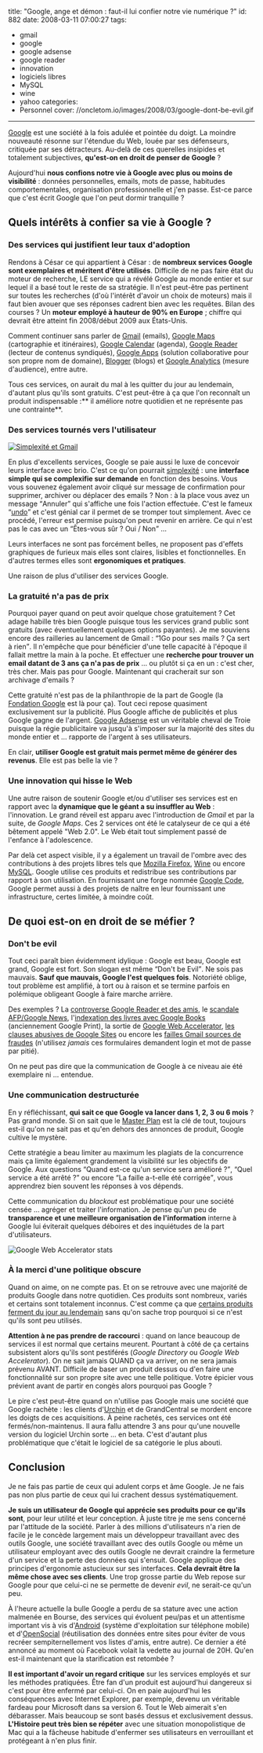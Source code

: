 title: "Google, ange et démon : faut-il lui confier notre vie numérique ?"
id: 882
date: 2008-03-11 07:00:27
tags:
- gmail
- google
- google adsense
- google reader
- innovation
- logiciels libres
- MySQL
- wine
- yahoo
categories:
- Personnel
cover: //oncletom.io/images/2008/03/google-dont-be-evil.gif
---

[Google](http://www.google.com/) est une société à la fois adulée et pointée du doigt. La moindre nouveauté résonne sur l'étendue du Web, louée par ses défenseurs, critiquée par ses détracteurs.
Au-delà de ces querelles insipides et totalement subjectives, **qu'est-on en droit de penser de Google** ?

Aujourd'hui **nous confions notre vie à Google avec plus ou moins de visibilité** : données personnelles, emails, mots de passe, habitudes comportementales, organisation professionnelle et j'en passe. Est-ce parce que c'est écrit Google que l'on peut dormir tranquille ?
<!--more-->

## Quels intérêts à confier sa vie à Google ?

### Des services qui justifient leur taux d'adoption

Rendons à César ce qui appartient à César : de **nombreux services Google sont exemplaires et méritent d'être utilisés**. Difficile de ne pas faire état du moteur de recherche, LE service qui a révélé Google au monde entier et sur lequel il a basé tout le reste de sa stratégie. Il n'est peut-être pas pertinent sur toutes les recherches (d'où l'intérêt d'avoir un choix de moteurs) mais il faut bien avouer que ses réponses cadrent bien avec les requêtes.
Bilan des courses ? Un **moteur employé à hauteur de 90% en Europe** ; chiffre qui devrait être atteint fin 2008/début 2009 aux États-Unis.

Comment continuer sans parler de [Gmail](http://mail.google.com/) (emails), [Google Maps](http://maps.google.com/) (cartographie et itinéraires), [Google Calendar](http://calendar.google.com/) (agenda), [Google Reader](http://www.google.com/reader) (lecteur de contenus syndiqués), [Google Apps](http://www.google.com/a/) (solution collaborative pour son propre nom de domaine), [Blogger](http://www.blogger.com/) (blogs) et [Google Analytics](http://www.google.com/analytics/) (mesure d'audience), entre autre.

Tous ces services, on aurait du mal à les quitter du jour au lendemain, d'autant plus qu'ils sont gratuits. C'est peut-être à ça que l'on reconnaît un produit indispensable :** il améliore notre quotidien et ne représente pas une contrainte**.

### Des services tournés vers l'utilisateur

[![Simplexité et Gmail](http://www.fredcavazza.net/wp/wp-content/uploads/Q1-08/Gmail2.jpg)](http://www.fredcavazza.net/wp/wp-content/uploads/Q1-08/Gmail2.jpg)

En plus d'excellents services, Google se paie aussi le luxe de concevoir leurs interface avec brio. C'est ce qu'on pourrait [simplexité](http://www.fredcavazza.net/2008/01/10/connaissez-vous-la-simplexite/) : une **interface simple qui se complexifie sur demande** en fonction des besoins.
Vous vous souvenez également avoir cliqué sur message de confirmation pour supprimer, archiver ou déplacer des emails ? Non : à la place vous avez un message <q>Annuler</q> qui s'affiche une fois l'action effectuée. C'est le fameux <q>[undo](http://www.37signals.com/svn/archives2/googles_gmail_undo.php)</q> et c'est génial car il permet de se tromper tout simplement. Avec ce procédé, l'erreur est permise puisqu'on peut revenir en arrière. Ce qui n'est pas le cas avec un <q>Êtes-vous sûr ? Oui / Non</q> ...

Leurs interfaces ne sont pas forcément belles, ne proposent pas d'effets graphiques de furieux mais elles sont claires, lisibles et fonctionnelles. En d'autres termes elles sont **ergonomiques et pratiques**.

Une raison de plus d'utiliser des services Google.

### La gratuité n'a pas de prix

Pourquoi payer quand on peut avoir quelque chose gratuitement ? Cet adage habille très bien Google puisque tous les services grand public sont gratuits (avec éventuellement quelques options payantes). Je me souviens encore des railleries au lancement de Gmail : <q>1Go pour ses mails ? Ça sert à rien</q>.
Il n'empêche que pour bénéficier d'une telle capacité à l'époque il fallait mettre la main à la poche. Et effectuer une **recherche pour trouver un email datant de 3 ans ça n'a pas de prix** ... ou plutôt si ça en un : c'est cher, très cher. Mais pas pour Google. Maintenant qui cracherait sur son archivage d'emails ?

Cette gratuité n'est pas de la philanthropie de la part de Google (la [Fondation Google](http://www.google.org/) est là pour ça). Tout ceci repose quasiment exclusivement sur la publicité. Plus Google affiche de publicités et plus Google gagne de l'argent.
[Google Adsense](http://www.google.com/adsense) est un véritable cheval de Troie puisque la régie publicitaire va jusqu'à s'imposer sur la majorité des sites du monde entier et ... rapporte de l'argent à ses utilisateurs.

En clair, **utiliser Google est gratuit mais permet même de générer des revenus**. Elle est pas belle la vie ?

### Une innovation qui hisse le Web

Une autre raison de soutenir Google et/ou d'utiliser ses services est en rapport avec la **dynamique que le géant a su insuffler au Web** : l'innovation. Le grand réveil est apparu avec l'introduction de _Gmail_ et par la suite, de _Google Maps_. Ces 2 services ont été le catalyseur de ce qui a été bêtement appelé "Web 2.0". Le Web était tout simplement passé de l'enfance à l'adolescence.

Par delà cet aspect visible, il y a également un travail de l'ombre avec des contributions à des projets libres tels que [Mozilla Firefox](http://www.getfirefox.com/), [Wine](http://www.winehq.org/) ou encore [MySQL](http://www.mysql.com/). Google utilise ces produits et redistribue ses contributions par rapport à son utilisation.
En fournissant une forge nommée [Google Code](http://code.google.com/), Google permet aussi à des projets de naître en leur fournissant une infrastructure, certes limitée, à moindre coût.

## De quoi est-on en droit de se méfier ?

### Don't be evil

Tout ceci paraît bien évidemment idylique : Google est beau, Google est grand, Google est fort. Son slogan est même <q>Don't be Evil</q>. Ne sois pas mauvais. **Sauf que mauvais, Google l'est quelques fois**. Notoriété oblige, tout problème est amplifié, à tort ou à raison et se termine parfois en polémique obligeant Google à faire marche arrière.

Des exemples ? La [controverse Google Reader et des amis](http://arstechnica.com/news.ars/post/20071226-christmas-of-controversy-for-google-reader-team.html), le [scandale AFP/Google News](http://www.zorgloob.com/2007/04/google-et-lafp-trouvent-un-terrain.asp), l'[indexation des livres avec Google Books](http://www.webpronews.com/topnews/2005/11/01/google-print-continues-amid-controversy) (anciennement Google Print), la sortie de [Google Web Accelerator](http://37signals.com/svn/archives2/google_web_accelerator_hey_not_so_fast_an_alert_for_web_app_designers.php), [les clauses abusives de Google Sites](http://www.readwriteweb.com/archives/google_sites_the_next_sharepoint_maybe_notwhy_google_apps_could_lose_the_enterprise_market.php) ou encore les [failles Gmail sources de fraudes](http://www.readwriteweb.com/archives/your_email_password_a_true_hor.php) (n'utilisez _jamais_ ces formulaires demandent login et mot de passe par pitié).

On ne peut pas dire que la communication de Google à ce niveau aie été exemplaire ni ... entendue.

### Une communication destructurée

En y réfléchissant, **qui sait ce que Google va lancer dans 1, 2, 3 ou 6 mois** ? Pas grand monde. Si on sait que le [Master Plan](http://googlesystem.blogspot.com/2006/08/googles-master-plan.html) est la clé de tout, toujours est-il qu'on ne sait pas et qu'en dehors des annonces de produit, Google cultive le mystère.

Cette stratégie a beau limiter au maximum les plagiats de la concurrence mais ça limite également grandement la visibilité sur les objectifs de Google. Aux questions <q>Quand est-ce qu'un service sera amélioré ?</q>, <q>Quel service a été arrêté ?</q> ou encore <q>La faille a-t-elle été corrigée</q>, vous apprendrez bien souvent les réponses à vos dépends.

Cette communication du _blackout_ est problématique pour une société censée ... agréger et traiter l'information. Je pense qu'un peu de **transparence et une meilleure organisation de l'information** interne à Google lui éviterait quelques déboires et des inquiétudes de la part d'utilisateurs.

![Google Web Accelerator stats](/images/2008/03/google-web-accelerator.gif)

### À la merci d'une politique obscure

Quand on aime, on ne compte pas. Et on se retrouve avec une majorité de produits Google dans notre quotidien.
Ces produits sont nombreux, variés et certains sont totalement inconnus. C'est comme ça que [certains produits ferment du jour au lendemain](http://googleblog.blogspot.com/2006/11/adieu-to-google-answers.html) sans qu'on sache trop pourquoi si ce n'est qu'ils sont peu utilisés.

**Attention à ne pas prendre de raccourci** : quand on lance beaucoup de services il est normal que certains meurent. Pourtant à côté de ça certains subsistent alors qu'ils sont pestiférés (_Google Directory_ ou _Google Web Accelerator_). On ne sait jamais QUAND ça va arriver, on ne sera jamais prévenu AVANT. Difficile de baser un produit dessus ou d'en faire une fonctionnalité sur son propre site avec une telle politique.
Votre épicier vous prévient avant de partir en congès alors pourquoi pas Google ?

Le pire c'est peut-être quand on n'utilise pas Google mais une société que Google rachète : les clients d'[Urchin](http://fr.wikipedia.org/wiki/Urchin_Software_Corporation) et de GrandCentral se mordent encore les doigts de ces acquisitions. À peine rachetés, ces services ont été fermés/non-maintenus. Il aura fallu attendre 3 ans pour qu'une nouvelle version du logiciel Urchin sorte ... en beta. C'est d'autant plus problématique que c'était le logiciel de sa catégorie le plus abouti.

## Conclusion

Je ne fais pas partie de ceux qui adulent corps et âme Google.
Je ne fais pas non plus partie de ceux qui lui crachent dessus systématiquement.

**Je suis un utilisateur de Google qui apprécie ses produits pour ce qu'ils sont**, pour leur utilité et leur conception. À juste titre je me sens concerné par l'attitude de la société. Parler à des millions d'utilisateurs n'a rien de facile je le concède largement mais un développeur travaillant avec des outils Google, une société travaillant avec des outils Google ou même un utilisateur employant avec des outils Google ne devrait craindre la fermeture d'un service et la perte des données qui s'ensuit.
Google applique des principes d'ergonomie astucieux sur ses interfaces. **Cela devrait être la même chose avec ses clients**. Une trop grosse partie du Web repose sur Google pour que celui-ci ne se permette de devenir _evil_, ne serait-ce qu'un peu.

À l'heure actuelle la bulle Google a perdu de sa stature avec une action malmenée en Bourse, des services qui évoluent peu/pas et un attentisme important vis à vis d'[Android](http://code.google.com/android/) (système d'exploitation sur téléphone mobile) et d'[OpenSocial](http://code.google.com/apis/opensocial/) (réutilisation des données entre sites pour éviter de vous recréer sempiternellement vos listes d'amis, entre autre). Ce dernier a été annoncé au moment où Facebook volait la vedette au journal de 20H. Qu'en est-il maintenant que la starification est retombée ?

**Il est important d'avoir un regard critique** sur les services employés et sur les méthodes pratiquées. Être fan d'un produit est aujourd'hui dangereux si c'est pour être enfermé par celui-ci. On en paie aujourd'hui les conséquences avec Internet Explorer, par exemple, devenu un véritable fardeau pour Microsoft dans sa version 6\. Tout le Web aimerait s'en débarasser. Mais beaucoup se sont basés dessus et exclusivement dessus.
**L'Histoire peut très bien se répéter** avec une situation monopolistique de Mac qui a la fâcheuse habitude d'enfermer ses utilisateurs en verrouillant et protégeant à n'en plus finir.